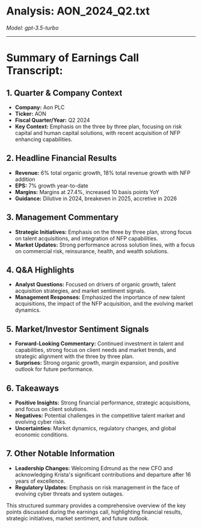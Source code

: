 # Analysis: AON_2024_Q2.txt

*Model: gpt-3.5-turbo*

---

# Summary of Earnings Call Transcript:

## 1. **Quarter & Company Context**
- **Company:** Aon PLC
- **Ticker:** AON
- **Fiscal Quarter/Year:** Q2 2024
- **Key Context:** Emphasis on the three by three plan, focusing on risk capital and human capital solutions, with recent acquisition of NFP enhancing capabilities.

## 2. **Headline Financial Results**
- **Revenue:** 6% total organic growth, 18% total revenue growth with NFP addition
- **EPS:** 7% growth year-to-date
- **Margins:** Margins at 27.4%, increased 10 basis points YoY
- **Guidance:** Dilutive in 2024, breakeven in 2025, accretive in 2026

## 3. **Management Commentary**
- **Strategic Initiatives:** Emphasis on the three by three plan, strong focus on talent acquisitions, and integration of NFP capabilities.
- **Market Updates:** Strong performance across solution lines, with a focus on commercial risk, reinsurance, health, and wealth solutions.

## 4. **Q&A Highlights**
- **Analyst Questions:** Focused on drivers of organic growth, talent acquisition strategies, and market sentiment signals.
- **Management Responses:** Emphasized the importance of new talent acquisitions, the impact of the NFP acquisition, and the evolving market dynamics.

## 5. **Market/Investor Sentiment Signals**
- **Forward-Looking Commentary:** Continued investment in talent and capabilities, strong focus on client needs and market trends, and strategic alignment with the three by three plan.
- **Surprises:** Strong organic growth, margin expansion, and positive outlook for future performance.

## 6. **Takeaways**
- **Positive Insights:** Strong financial performance, strategic acquisitions, and focus on client solutions.
- **Negatives:** Potential challenges in the competitive talent market and evolving cyber risks.
- **Uncertainties:** Market dynamics, regulatory changes, and global economic conditions.

## 7. **Other Notable Information**
- **Leadership Changes:** Welcoming Edmund as the new CFO and acknowledging Krista's significant contributions and departure after 16 years of excellence.
- **Regulatory Updates:** Emphasis on risk management in the face of evolving cyber threats and system outages.

This structured summary provides a comprehensive overview of the key points discussed during the earnings call, highlighting financial results, strategic initiatives, market sentiment, and future outlook.